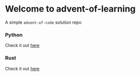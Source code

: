 # Welcome to advent-of-learning
A simple `advent-of-code` solution repo

### Python
Check it out [here](./python)

### Rust
Check it out [here](./rust)